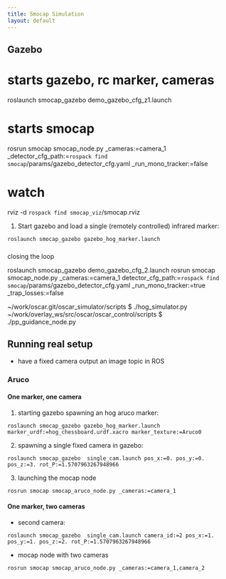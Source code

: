 ```yaml
---
title: Smocap Simulation
layout: default
---
```


## Gazebo


# starts gazebo, rc marker, cameras
 roslaunch smocap_gazebo demo_gazebo_cfg_z1.launch
# starts smocap
 rosrun smocap smocap_node.py _cameras:=camera_1 _detector_cfg_path:=`rospack find smocap`/params/gazebo_detector_cfg.yaml _run_mono_tracker:=false
# watch
rviz -d `rospack find smocap_viz`/smocap.rviz


 1.  Start gazebo and load a single (remotely controlled) infrared marker:
```
roslaunch smocap_gazebo gazebo_hog_marker.launch
``` 

###
closing the loop


roslaunch smocap_gazebo demo_gazebo_cfg_2.launch
rosrun smocap smocap_node.py _cameras:=camera_1 detector_cfg_path:=`rospack find smocap`/params/gazebo_detector_cfg.yaml _run_mono_tracker:=true _trap_losses:=false


~/work/oscar.git/oscar_simulator/scripts $ ./hog_simulator.py
~/work/overlay_ws/src/oscar/oscar_control/scripts $ ./pp_guidance_node.py


## Running real setup

 * have a fixed camera output an image topic in ROS
 








### Aruco


#### One marker, one camera
 1. starting gazebo spawning an hog aruco marker:
```
roslaunch smocap_gazebo gazebo_hog_marker.launch marker_urdf:=hog_chessboard.urdf.xacro marker_texture:=Aruco0
```
 2. spawning a single fixed camera in gazebo:
```
roslaunch smocap_gazebo  single_cam.launch pos_x:=0. pos_y:=0. pos_z:=3. rot_P:=1.5707963267948966
```

 3. launching the mocap node
```
rosrun smocap smocap_aruco_node.py _cameras:=camera_1
```

#### One marker, two cameras
 * second camera:
```
roslaunch smocap_gazebo  single_cam.launch camera_id:=2 pos_x:=1. pos_y:=1. pos_z:=2. rot_P:=1.5707963267948966
```
* mocap node with two cameras
```
rosrun smocap smocap_aruco_node.py _cameras:=camera_1,camera_2
```

